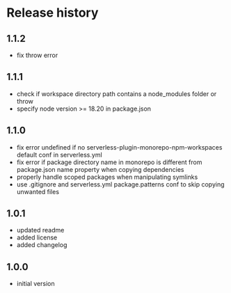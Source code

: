 # Release history

## 1.1.2
- fix throw error

## 1.1.1
- check if workspace directory path contains a node_modules folder or throw
- specify node version >= 18.20 in package.json

## 1.1.0
- fix error undefined if no serverless-plugin-monorepo-npm-workspaces default conf in serverless.yml
- fix error if package directory name in monorepo is different from package.json name property when copying dependencies
- properly handle scoped packages when manipulating symlinks
- use .gitignore and serverless.yml package.patterns conf to skip copying unwanted files

## 1.0.1
- updated readme
- added license
- added changelog

## 1.0.0
- initial version
